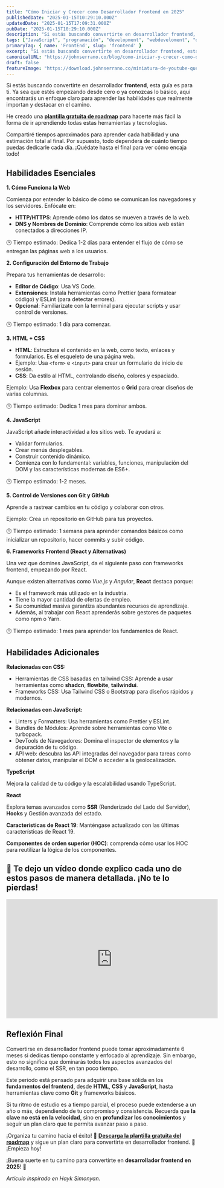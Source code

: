 ```yaml
---
title: "Cómo Iniciar y Crecer como Desarrollador Frontend en 2025"
publishedDate: "2025-01-15T10:29:10.000Z"
updatedDate: "2025-01-15T17:09:31.000Z"
pubDate: "2025-01-15T10:29:10.000Z"
description: "Si estás buscando convertirte en desarrollador frontend, esta guía es para ti. Ya sea que estés empezando desde cero o ya conozcas lo básico, aquí encontrarás un enfoque claro para aprender las habilidades que realmente importan y destacar en el camino."
tags: ["JavaScript", "programación", "development", "webdeveloment", "desarrollo-web", "frontend", "front-end", "2025", "software", "web", "johnserrano.co", "johnserrano", "roadmap"]
primaryTag: { name: 'FrontEnd', slug: 'frontend' }
excerpt: "Si estás buscando convertirte en desarrollador frontend, esta guía es para ti. Ya sea que estés empezando desde cero o ya conozcas lo básico, aquí encontrarás un enfoque claro para aprender las habilidades que realmente importan y destacar en el camino."
canonicalURL: "https://johnserrano.co/blog/como-iniciar-y-crecer-como-desarrollador-frontend-en-2025"
draft: false
featureImage: "https://download.johnserrano.co/miniatura-de-youtube-que-aprender-2025.png"
---
```


Si estás buscando convertirte en desarrollador **frontend**, esta guía es para ti. Ya sea que estés empezando desde cero o ya conozcas lo básico, aquí encontrarás un enfoque claro para aprender las habilidades que realmente importan y destacar en el camino.

He creado una **[plantilla gratuita de roadmap](https://bit.ly/3PD7I2e)** para hacerte más fácil la forma de ir aprendiendo todas estas herramientas y tecnologías.

Compartiré tiempos aproximados para aprender cada habilidad y una estimación total al final. Por supuesto, todo dependerá de cuánto tiempo puedas dedicarle cada día. ¡Quédate hasta el final para ver cómo encaja todo!

## Habilidades Esenciales

**1. Cómo Funciona la Web**

Comienza por entender lo básico de cómo se comunican los navegadores y los servidores. Enfócate en:

- **HTTP/HTTPS**: Aprende cómo los datos se mueven a través de la web.
- **DNS y Nombres de Dominio**: Comprende cómo los sitios web están conectados a direcciones IP.

🕒 Tiempo estimado: Dedica 1-2 días para entender el flujo de cómo se entregan las páginas web a los usuarios.

**2. Configuración del Entorno de Trabajo**

Prepara tus herramientas de desarrollo:

- **Editor de Código**: Usa VS Code.
- **Extensiones**: Instala herramientas como Prettier (para formatear código) y ESLint (para detectar errores).
- **Opcional**: Familiarízate con la terminal para ejecutar scripts y usar control de versiones.

🕒 Tiempo estimado: 1 día para comenzar.

**3. HTML + CSS**

- **HTML**: Estructura el contenido en la web, como texto, enlaces y formularios. Es el esqueleto de una página web.
- Ejemplo: Usa `<form>` e `<input>` para crear un formulario de inicio de sesión.
- **CSS**: Da estilo al HTML, controlando diseño, colores y espaciado.

Ejemplo: Usa **Flexbox** para centrar elementos o **Grid** para crear diseños de varias columnas.

🕒 Tiempo estimado: Dedica 1 mes para dominar ambos.

**4. JavaScript**

JavaScript añade interactividad a los sitios web. Te ayudará a:

- Validar formularios.
- Crear menús desplegables.
- Construir contenido dinámico.
- Comienza con lo fundamental: variables, funciones, manipulación del DOM y las características modernas de ES6+.

🕒 Tiempo estimado: 1-2 meses.

**5. Control de Versiones con Git y GitHub**

Aprende a rastrear cambios en tu código y colaborar con otros.

Ejemplo: Crea un repositorio en GitHub para tus proyectos.

🕒 Tiempo estimado: 1 semana para aprender comandos básicos como inicializar un repositorio, hacer commits y subir código.

**6. Frameworks Frontend (React y Alternativas)**

Una vez que domines JavaScript, da el siguiente paso con frameworks frontend, empezando por React.

Aunque existen alternativas como _Vue.js_ y _Angular_, **React** destaca porque:

- Es el framework más utilizado en la industria.
- Tiene la mayor cantidad de ofertas de empleo.
- Su comunidad masiva garantiza abundantes recursos de aprendizaje.
- Además, al trabajar con React aprenderás sobre gestores de paquetes como npm o Yarn.

🕒 Tiempo estimado: 1 mes para aprender los fundamentos de React.

## Habilidades Adicionales

**Relacionadas con CSS:**

- Herramientas de CSS basadas en tailwind CSS: Aprende a usar herramientas como **shadcn**, **flowbite**, **tailwindui**.
- Frameworks CSS: Usa Tailwind CSS o Bootstrap para diseños rápidos y modernos.

**Relacionadas con JavaScript:**

- Linters y Formatters: Usa herramientas como Prettier y ESLint.
- Bundles de Módulos: Aprende sobre herramientas como Vite o turbopack.
- DevTools de Navegadores: Domina el inspector de elementos y la depuración de tu código.
- API web: descubra las API integradas del navegador para tareas como obtener datos, manipular el DOM o acceder a la geolocalización.

**TypeScript**

Mejora la calidad de tu código y la escalabilidad usando TypeScript.

**React**

Explora temas avanzados como **SSR** (Renderizado del Lado del Servidor), **Hooks** y Gestión avanzada del estado.

**Características de React 19**: Manténgase actualizado con las últimas características de React 19.

**Componentes de orden superior (HOC)**: comprenda cómo usar los HOC para reutilizar la lógica de los componentes.

## 🎥 Te dejo un vídeo donde explico cada uno de estos pasos de manera detallada. ¡No te lo pierdas!

<iframe width="560" height="315" src="https://www.youtube.com/embed/QaaH6PLO8C8?si=WjVdUybU4rBgWoZL" frameborder="0" allow="accelerometer; autoplay; clipboard-write; encrypted-media; gyroscope; picture-in-picture; web-share"  allowfullscreen></iframe>


## Reflexión Final

Convertirse en desarrollador frontend puede tomar aproximadamente 6 meses si dedicas tiempo constante y enfocado al aprendizaje. Sin embargo, esto no significa que dominarás todos los aspectos avanzados del desarrollo, como el SSR, en tan poco tiempo. 

Este periodo está pensado para adquirir una base sólida en los **fundamentos del frontend**, desde **HTML**, **CSS** y **JavaScript**, hasta herramientas clave como **Git** y frameworks básicos. 

Si tu ritmo de estudio es a tiempo parcial, el proceso puede extenderse a un año o más, dependiendo de tu compromiso y consistencia. Recuerda que **la clave no está en la velocidad**, sino en **profundizar los conocimientos** y seguir un plan claro que te permita avanzar paso a paso.

¡Organiza tu camino hacia el éxito! 🎯 **[Descarga la plantilla gratuita del roadmap](https://bit.ly/3PD7I2e)** y sigue un plan claro para convertirte en desarrollador frontend. 🚀 ¡Empieza hoy!

¡Buena suerte en tu camino para convertirte en **desarrollador frontend en 2025**! 🚀

_Artículo inspirado en Hayk Simonyan._